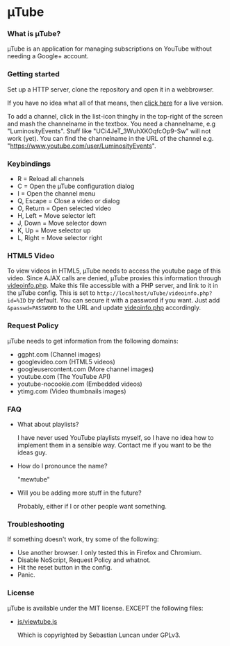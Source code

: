 µTube
=====

### What is µTube?
µTube is an application for managing subscriptions on YouTube without needing a Google+ account.

### Getting started
Set up a HTTP server, clone the repository and open it in a webbrowser.

If you have no idea what all of that means, then [click here](http://polyfloyd.github.io/uTube/) for a live version.

To add a channel, click in the list-icon thinghy in the top-right of the screen and mash the channelname in the textbox.
You need a channelname, e.g "LuminosityEvents". Stuff like "UCi4JeT_3WuhXKOqfcOp9-Sw" will not work (yet). You can find the channelname in the URL of the channel e.g. "https://www.youtube.com/user/LuminosityEvents".

### Keybindings
 *  R = Reload all channels
 *  C = Open the µTube configuration dialog
 *  I = Open the channel menu
 *  Q, Escape = Close a video or dialog
 *  O, Return = Open selected video
 *  H, Left = Move selector left
 *  J, Down = Move selector down
 *  K, Up = Move selector up
 *  L, Right = Move selector right

### HTML5 Video
To view videos in HTML5, µTube needs to access the youtube page of this video.
Since AJAX calls are denied, µTube proxies this information through [videoinfo.php](videoinfo.php).
Make this file accessible with a PHP server, and link to it in the µTube config.
This is set to `http://localhost/uTube/videoinfo.php?id=%ID` by default.
You can secure it with a password if you want. Just add `&passwd=PASSWORD` to the URL and update [videoinfo.php](videoinfo.php) accordingly.

### Request Policy
µTube needs to get information from the following domains:
 *  ggpht.com (Channel images)
 *  googlevideo.com (HTML5 videos)
 *  googleusercontent.com (More channel images)
 *  youtube.com (The YouTube API)
 *  youtube-nocookie.com (Embedded videos)
 *  ytimg.com (Video thumbnails images)

### FAQ
 *  What about playlists?

    I have never used YouTube playlists myself, so I have no idea how to implement them in a sensible way. Contact me if you want to be the ideas guy.

 *  How do I pronounce the name?

    "mewtube"

 *  Will you be adding more stuff in the future?

    Probably, either if I or other people want something.

### Troubleshooting
If something doesn't work, try some of the following:
 *  Use another browser. I only tested this in Firefox and Chromium.
 *  Disable NoScript, Request Policy and whatnot.
 *  Hit the reset button in the config.
 *  Panic.

### License
µTube is available under the MIT license. EXCEPT the following files:
 *  [js/viewtube.js](js/viewtube.js)

    Which is copyrighted by Sebastian Luncan under GPLv3.
